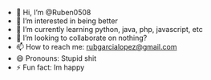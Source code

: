 - 👋 Hi, I’m @Ruben0508
- 👀 I’m interested in being better
- 🌱 I’m currently learning python, java, php, javascript, etc
- 💞️ I’m looking to collaborate on nothing?
- 📫 How to reach me: rubgarcialopez@gmail.com
- 😄 Pronouns: Stupid shit
- ⚡ Fun fact: Im happy

<!---
Ruben0508/Ruben0508 is a ✨ special ✨ repository because its `README.md` (this file) appears on your GitHub profile.
You can click the Preview link to take a look at your changes.
--->
